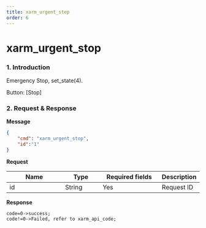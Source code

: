```yaml
---
title: xarm_urgent_step
order: 6
---
```


# xarm\_urgent\_stop

### 1. Introduction

Emergency Stop,  set\_state(4).

Button: \[Stop]

### 2. Request & Response

**Message**

```json
{
    "cmd": "xarm_urgent_stop",
    "id":"1"
}
```
**Request**

<table data-full-width="true"><thead><tr><th width="136">Name</th><th width="85">Type</th><th width="144">Required fields</th><th>Description</th></tr></thead><tbody><tr><td>id</td><td>String</td><td>Yes</td><td>Request ID</td></tr></tbody></table>


**Response**

```
code=0->success;
code!=0->Failed, refer to xarm_api_code;
```

